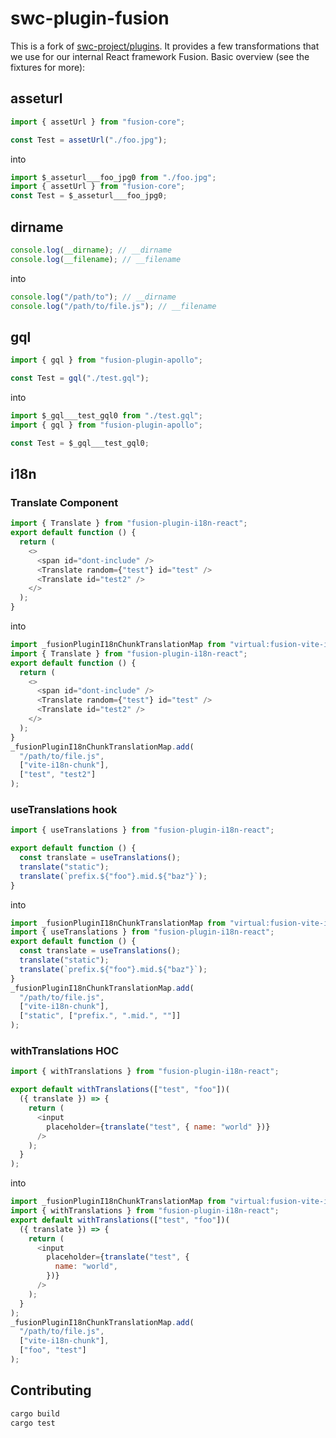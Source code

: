 # swc-plugin-fusion

This is a fork of [swc-project/plugins](https://github.com/swc-project/plugins). It provides a few transformations that we use for our internal React framework Fusion. Basic overview (see the fixtures for more):

## asseturl

```js
import { assetUrl } from "fusion-core";

const Test = assetUrl("./foo.jpg");
```

into

```js
import $_asseturl___foo_jpg0 from "./foo.jpg";
import { assetUrl } from "fusion-core";
const Test = $_asseturl___foo_jpg0;
```

## dirname

```js
console.log(__dirname); // __dirname
console.log(__filename); // __filename
```

into

```js
console.log("/path/to"); // __dirname
console.log("/path/to/file.js"); // __filename
```

## gql

```js
import { gql } from "fusion-plugin-apollo";

const Test = gql("./test.gql");
```

into

```js
import $_gql___test_gql0 from "./test.gql";
import { gql } from "fusion-plugin-apollo";

const Test = $_gql___test_gql0;
```

## i18n

### Translate Component

```js
import { Translate } from "fusion-plugin-i18n-react";
export default function () {
  return (
    <>
      <span id="dont-include" />
      <Translate random={"test"} id="test" />
      <Translate id="test2" />
    </>
  );
}
```

into

```js
import _fusionPluginI18nChunkTranslationMap from "virtual:fusion-vite-i18n-map";
import { Translate } from "fusion-plugin-i18n-react";
export default function () {
  return (
    <>
      <span id="dont-include" />
      <Translate random={"test"} id="test" />
      <Translate id="test2" />
    </>
  );
}
_fusionPluginI18nChunkTranslationMap.add(
  "/path/to/file.js",
  ["vite-i18n-chunk"],
  ["test", "test2"]
);
```

### useTranslations hook

```js
import { useTranslations } from "fusion-plugin-i18n-react";

export default function () {
  const translate = useTranslations();
  translate("static");
  translate(`prefix.${"foo"}.mid.${"baz"}`);
}
```

into

```js
import _fusionPluginI18nChunkTranslationMap from "virtual:fusion-vite-i18n-map";
import { useTranslations } from "fusion-plugin-i18n-react";
export default function () {
  const translate = useTranslations();
  translate("static");
  translate(`prefix.${"foo"}.mid.${"baz"}`);
}
_fusionPluginI18nChunkTranslationMap.add(
  "/path/to/file.js",
  ["vite-i18n-chunk"],
  ["static", ["prefix.", ".mid.", ""]]
);
```

### withTranslations HOC

```js
import { withTranslations } from "fusion-plugin-i18n-react";

export default withTranslations(["test", "foo"])(
  ({ translate }) => {
    return (
      <input
        placeholder={translate("test", { name: "world" })}
      />
    );
  }
);
```

into

```js
import _fusionPluginI18nChunkTranslationMap from "virtual:fusion-vite-i18n-map";
import { withTranslations } from "fusion-plugin-i18n-react";
export default withTranslations(["test", "foo"])(
  ({ translate }) => {
    return (
      <input
        placeholder={translate("test", {
          name: "world",
        })}
      />
    );
  }
);
_fusionPluginI18nChunkTranslationMap.add(
  "/path/to/file.js",
  ["vite-i18n-chunk"],
  ["foo", "test"]
);
```

## Contributing

```sh
cargo build
cargo test
```
